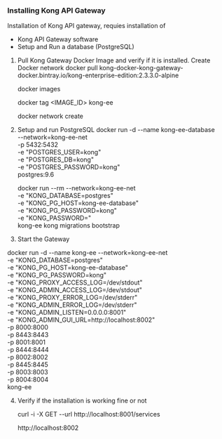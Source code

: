 ### Installing Kong API Gateway

Installation of Kong API gateway, requies installation of 
 + Kong API Gateway software
 + Setup and Run a database (PostgreSQL)

1. Pull Kong Gateway Docker Image and verify if it is installed.  Create Docker network 
    docker pull kong-docker-kong-gateway-docker.bintray.io/kong-enterprise-edition:2.3.3.0-alpine
    
    docker images
    
    docker tag <IMAGE_ID> kong-ee
    
    docker network create <image id>
  
2. Setup and run PostgreSQL
    docker run -d --name kong-ee-database \
  --network=kong-ee-net \
  -p 5432:5432 \
  -e "POSTGRES_USER=kong" \
  -e "POSTGRES_DB=kong" \
  -e "POSTGRES_PASSWORD=kong" \
  postgres:9.6

   docker run --rm --network=kong-ee-net \
  -e "KONG_DATABASE=postgres" \
  -e "KONG_PG_HOST=kong-ee-database" \
  -e "KONG_PG_PASSWORD=kong" \
  -e "KONG_PASSWORD=<SOMETHING-YOU-KNOW>" \
  kong-ee kong migrations bootstrap

3. Start the Gateway

docker run -d --name kong-ee --network=kong-ee-net \
  -e "KONG_DATABASE=postgres" \
  -e "KONG_PG_HOST=kong-ee-database" \
  -e "KONG_PG_PASSWORD=kong" \
  -e "KONG_PROXY_ACCESS_LOG=/dev/stdout" \
  -e "KONG_ADMIN_ACCESS_LOG=/dev/stdout" \
  -e "KONG_PROXY_ERROR_LOG=/dev/stderr" \
  -e "KONG_ADMIN_ERROR_LOG=/dev/stderr" \
  -e "KONG_ADMIN_LISTEN=0.0.0.0:8001" \
  -e "KONG_ADMIN_GUI_URL=http://localhost:8002" \
  -p 8000:8000 \
  -p 8443:8443 \
  -p 8001:8001 \
  -p 8444:8444 \
  -p 8002:8002 \
  -p 8445:8445 \
  -p 8003:8003 \
  -p 8004:8004 \
  kong-ee


4. Verify if the installation is working fine or not

    curl -i -X GET --url http://localhost:8001/services
    
     http://localhost:8002



